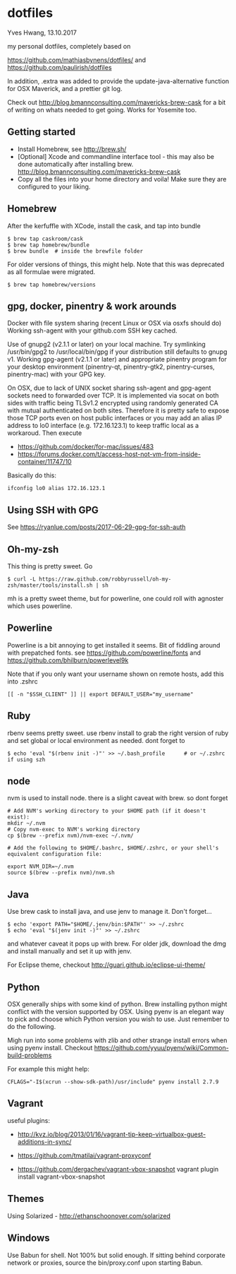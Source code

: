 dotfiles
========
Yves Hwang, 13.10.2017

my personal dotfiles, completely based on

https://github.com/mathiasbynens/dotfiles/ and https://github.com/paulirish/dotfiles

In addition, .extra was added to provide the update-java-alternative function for OSX Maverick, and a prettier git log. 

Check out http://blog.bmannconsulting.com/mavericks-brew-cask for a bit of writing on whats needed to get going. Works for Yosemite too.

Getting started
---------------

* Install Homebrew, see http://brew.sh/
* [Optional] Xcode and commandline interface tool - this may also be done automatically after installing brew.
    http://blog.bmannconsulting.com/mavericks-brew-cask
* Copy all the files into your home directory and voila! Make sure they are configured to your liking.

Homebrew
--------
After the kerfuffle with XCode, install the cask, and tap into bundle

    $ brew tap caskroom/cask
    $ brew tap homebrew/bundle
    $ brew bundle  # inside the brewfile folder

For older versions of things, this might help. Note that this was deprecated as all formulae were migrated.

    $ brew tap homebrew/versions

gpg, docker, pinentry & work arounds
------------------------------------
Docker with file system sharing (recent Linux or OSX via osxfs should do)
Working ssh-agent with your github.com SSH key cached.

Use of gnupg2 (v2.1.1 or later) on your local machine. Try symlinking /usr/bin/gpg2 to /usr/local/bin/gpg if your distribution still defaults to gnupg v1.
Working gpg-agent (v2.1.1 or later) and appropriate pinentry program for your desktop environment (pinentry-qt, pinentry-gtk2, pinentry-curses, pinentry-mac) with your GPG key.

On OSX, due to lack of UNIX socket sharing ssh-agent and gpg-agent sockets need to forwarded over TCP. It is implemented via socat on both sides with traffic being TLSv1.2 encrypted using randomly generated CA with mutual authenticated on both sites. Therefore it is pretty safe to expose those TCP ports even on host public interfaces or you may add an alias IP address to lo0 interface (e.g. 172.16.123.1) to keep traffic local as a workaroud. Then execute

- https://github.com/docker/for-mac/issues/483
- https://forums.docker.com/t/access-host-not-vm-from-inside-container/11747/10

Basically do this:

    ifconfig lo0 alias 172.16.123.1

Using SSH with GPG
------------------
See https://ryanlue.com/posts/2017-06-29-gpg-for-ssh-auth

Oh-my-zsh
---------
This thing is pretty sweet. Go

    $ curl -L https://raw.github.com/robbyrussell/oh-my-zsh/master/tools/install.sh | sh

mh is a pretty sweet theme, but for powerline, one could roll with agnoster which uses powerline.

Powerline
---------
Powerline is a bit annoying to get installed it seems. Bit of fiddling around with prepatched fonts. see https://github.com/powerline/fonts and https://github.com/bhilburn/powerlevel9k

Note that if you only want your username shown on remote hosts, add this into .zshrc

    [[ -n "$SSH_CLIENT" ]] || export DEFAULT_USER="my_username"


Ruby
----
rbenv seems pretty sweet. use rbenv install to grab the right version of ruby and set global or local environment as needed. dont forget to

    $ echo 'eval "$(rbenv init -)"' >> ~/.bash_profile      # or ~/.zshrc if using szh

node
----
nvm is used to install node. there is a slight caveat with brew. so dont forget

    # Add NVM's working directory to your $HOME path (if it doesn't exist):
    mkdir ~/.nvm
    # Copy nvm-exec to NVM's working directory
    cp $(brew --prefix nvm)/nvm-exec ~/.nvm/

    # Add the following to $HOME/.bashrc, $HOME/.zshrc, or your shell's equivalent configuration file:

    export NVM_DIR=~/.nvm
    source $(brew --prefix nvm)/nvm.sh

Java
----
Use brew cask to install java, and use jenv to manage it. Don't forget...

    $ echo 'export PATH="$HOME/.jenv/bin:$PATH"' >> ~/.zshrc
    $ echo 'eval "$(jenv init -)"' >> ~/.zshrc

and whatever caveat it pops up with brew. For older jdk, download the dmg and install manually and set it up with jenv.

For Eclipse theme, checkout http://guari.github.io/eclipse-ui-theme/

Python
------
OSX generally ships with some kind of python. Brew installing python might conflict with the version supported by OSX. Using pyenv is an elegant way to pick and choose which Python version you wish to use. Just remember to do the following.

Migh run into some problems with zlib and other strange install errors when using pyenv install. Checkout https://github.com/yyuu/pyenv/wiki/Common-build-problems

For example this might help: 

    CFLAGS="-I$(xcrun --show-sdk-path)/usr/include" pyenv install 2.7.9

Vagrant
-------
useful plugins:

* http://kvz.io/blog/2013/01/16/vagrant-tip-keep-virtualbox-guest-additions-in-sync/

* https://github.com/tmatilai/vagrant-proxyconf

* https://github.com/dergachev/vagrant-vbox-snapshot vagrant plugin install vagrant-vbox-snapshot

Themes
------
Using Solarized - http://ethanschoonover.com/solarized

Windows
-------
Use Babun for shell. Not 100% but solid enough.
If sitting behind corporate network or proxies, source the bin/proxy.conf upon starting Babun.
